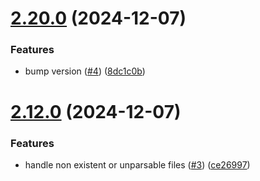 # [2.20.0](https://github.com/pagerinc/eslint-plugin-css-modules/compare/v2.19.0...v2.20.0) (2024-12-07)


### Features

* bump version ([#4](https://github.com/pagerinc/eslint-plugin-css-modules/issues/4)) ([8dc1c0b](https://github.com/pagerinc/eslint-plugin-css-modules/commit/8dc1c0bf2c347fa9119fb86e41a8daaf575100c5))

# [2.12.0](https://github.com/pagerinc/eslint-plugin-css-modules/compare/v2.11.4...v2.12.0) (2024-12-07)


### Features

* handle non existent or unparsable files ([#3](https://github.com/pagerinc/eslint-plugin-css-modules/issues/3)) ([ce26997](https://github.com/pagerinc/eslint-plugin-css-modules/commit/ce2699718bef4f60da07464815d493f566c1cbc7))
